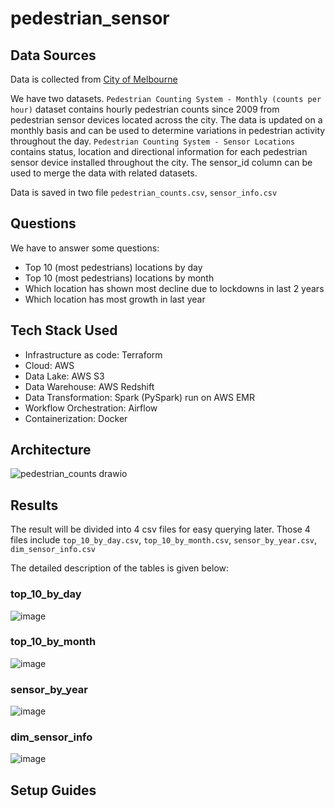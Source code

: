 # pedestrian_sensor

## Data Sources
Data is collected from [City of Melbourne](https://data.melbourne.vic.gov.au/Transport)

We have two datasets. `Pedestrian Counting System - Monthly (counts per hour)` dataset contains hourly pedestrian counts since 2009 from pedestrian sensor devices located across the city. The data is updated on a monthly basis and can be used to determine variations in pedestrian activity throughout the day.
`Pedestrian Counting System - Sensor Locations` contains status, location and directional information for each pedestrian sensor device installed throughout the city. The sensor_id column can be used to merge the data with related datasets.

Data is saved in two file `pedestrian_counts.csv`, `sensor_info.csv`

## Questions

We have to answer some questions:
- Top 10 (most pedestrians) locations by day
- Top 10 (most pedestrians) locations by month
- Which location has shown most decline due to lockdowns in last 2 years
- Which location has most growth in last year

## Tech Stack Used
- Infrastructure as code: Terraform
- Cloud: AWS
- Data Lake: AWS S3
- Data Warehouse: AWS Redshift
- Data Transformation: Spark (PySpark) run on AWS EMR
- Workflow Orchestration: Airflow
- Containerization: Docker

## Architecture
![pedestrian_counts drawio](https://user-images.githubusercontent.com/56772542/197561872-31d3fd1c-f7cd-4341-bf1a-de95174be3ce.png)



## Results
The result will be divided into 4 csv files for easy querying later. Those 4 files include `top_10_by_day.csv`, `top_10_by_month.csv`, `sensor_by_year.csv`, `dim_sensor_info.csv`

The detailed description of the tables is given below:
### top_10_by_day
![image](https://user-images.githubusercontent.com/56772542/193217025-8c1f24c0-8315-4c5e-a68f-6ec74a58f310.png)

### top_10_by_month
![image](https://user-images.githubusercontent.com/56772542/193217391-9deb2d37-3d2f-4b98-b9a0-f79fb528eacb.png)

### sensor_by_year
![image](https://user-images.githubusercontent.com/56772542/193218372-8ccd3958-3065-4f39-b641-8a03a7c1485e.png)

### dim_sensor_info
![image](https://user-images.githubusercontent.com/56772542/193218470-32723cac-8cfd-4b0f-ab79-a7185bda6a94.png)




## Setup Guides
